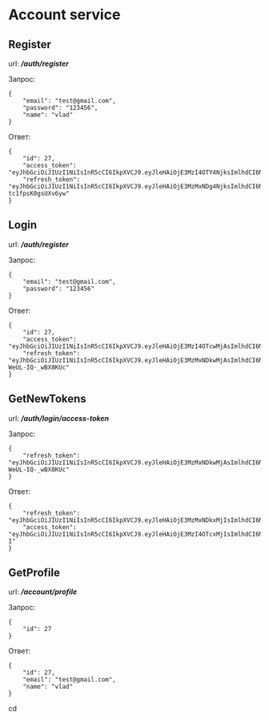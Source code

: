 # Account service

## **Register**

url: ***/auth/register***

Запрос:

```
{
	"email": "test@gmail.com", 
	"password": "123456",
	"name": "vlad"
}
```

Ответ:
```
{
	"id": 27,
	"access_token": "eyJhbGciOiJIUzI1NiIsInR5cCI6IkpXVCJ9.eyJleHAiOjE3MzI4OTY4NjksImlhdCI6MTczMjg4OTY2OSwiSWQiOjI3fQ.PNg0DFegSIieqNsbmVJsZ7HFCWWxwxVOxOH8OJW7l0U",
	"refresh_token": "eyJhbGciOiJIUzI1NiIsInR5cCI6IkpXVCJ9.eyJleHAiOjE3MzMxNDg4NjksImlhdCI6MTczMjg4OTY2OSwiSWQiOjI3fQ.vnDTERbpATXwnX9Sn3gDXFZv9f-tc1fpsK0gsUXv6yw"
}
```

## **Login**

url: ***/auth/register***


Запрос:

```
{
	"email": "test@gmail.com",
	"password": "123456"
}
```

Ответ:

```
{
	"id": 27,
	"access_token": "eyJhbGciOiJIUzI1NiIsInR5cCI6IkpXVCJ9.eyJleHAiOjE3MzI4OTcwMjAsImlhdCI6MTczMjg4OTgyMCwiSWQiOjI3fQ.rgu8DeQgir1dmY22IN0ebVDf32Y5owpywdD62doHUkM",
	"refresh_token": "eyJhbGciOiJIUzI1NiIsInR5cCI6IkpXVCJ9.eyJleHAiOjE3MzMxNDkwMjAsImlhdCI6MTczMjg4OTgyMCwiSWQiOjI3fQ.3GlZq_9cf9Ig_iKssg2XYMRfO1-WeUL-IQ-_wBX8KUc"
}
```

## **GetNewTokens**

url: ***/auth/login/access-token***

Запрос:

```
{
	"refresh_token": "eyJhbGciOiJIUzI1NiIsInR5cCI6IkpXVCJ9.eyJleHAiOjE3MzMxNDkwMjAsImlhdCI6MTczMjg4OTgyMCwiSWQiOjI3fQ.3GlZq_9cf9Ig_iKssg2XYMRfO1-WeUL-IQ-_wBX8KUc"
}
```

Ответ:

```
{
	"refresh_token": "eyJhbGciOiJIUzI1NiIsInR5cCI6IkpXVCJ9.eyJleHAiOjE3MzMxNDkxMjIsImlhdCI6MTczMjg4OTkyMiwiSWQiOjI3fQ.g65tF9SGsktNvEZMh0jNUNTcPdErVK_L8Zn0Tua68I4",
	"access_token": "eyJhbGciOiJIUzI1NiIsInR5cCI6IkpXVCJ9.eyJleHAiOjE3MzI4OTcxMjIsImlhdCI6MTczMjg4OTkyMiwiSWQiOjI3fQ.rjVF6pRuBHYgIRMpmvvhmdoUrx1yXLUwPxliqrWBx-I"
}
```

## **GetProfile**

url: ***/account/profile***

Запрос:

```
{
	"id": 27
}
```

Ответ:

```
{
	"id": 27,
	"email": "test@gmail.com",
	"name": "vlad"
}
```
cd